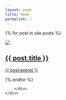 ```yaml
---
layout: page
title: Home
permalink: /
---
```


<div class="container reveal load-hidden up h-100 blogList">
    <div class="row h-100">
        <div class="col-lg-8 mx-auto">

{% for post in site.posts %}

  <div class="post">
  <a href="{{ post.url }}">
    <img src="{{ post.hero }}">
     <h2 class="mt-5 mb-2"> {{ post.title }} </h2>
      <p>{{ post.exerpt }}</p>
      </a>
    </div>
  {% endfor %}

        </div>
    </div>

</div>
